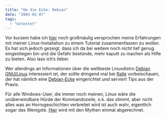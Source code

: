 ```yaml
---
title: "Um die Ecke: Debian"
date: "2003-01-07"
tags:
  - "Getestet"
---
```


Vor kurzem habe ich [hier](http://www.couchblog.de/couchblog/archives/2002/12/lebenszeichen.php "Couchblog: Lebenszeichen") noch großmäulig versprochen meine Erfahrungen mit meiner Linux-Installation zu einem Tutorial zusammenfassen zu wollen. Es hat sich jedoch gezeigt, dass ich da bei weitem noch nicht tief genug eingestiegen bin und die Gefahr bestünde, mehr kaputt zu machen als Hilfe zu bieten. Also lass ich’s lieber.

Wer allerdings an Informationen über die weltbeste Linuxdistro [Debian GNU/Linux](http://www.debian.org "Debian Homepage") interessiert ist, der sollte dringend mal bei [Ralle](http://www.das-netzbuch.de/ "Ralles Netzbuch") vorbeischauen, der hat nämlich eine [Debian-Ecke](http://werkbuch.das-netzbuch.de/index.php?id=C0_20_3 "Werkbuch: Debian Ecke") eingerichtet und serviert Tips aus der Praxis.

Für alle Windows-User, die immer noch meinen, Linux wäre die unüberwindbare Hürde der Kommandozeile, o.k. das stimmt, aber nicht alles was an Horrogeschichten verbreitet wird ist auch wahr, eigentlich sogar das Wenigste. [Hier](http://newsforge.com/newsforge/03/01/04/1221251.shtml?tid=19 "NewsForge: Linux myths that never die") wird mit den Mythen einmal abgerechnet.
